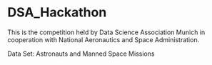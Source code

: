 # DSA_Hackathon

This is the competition held by Data Science Association Munich in cooperation with National Aeronautics and Space Administration.

Data Set: Astronauts and Manned Space Missions
